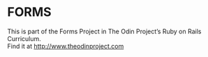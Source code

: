 # FORMS

This is part of the Forms Project in The Odin Project’s Ruby on Rails Curriculum.\
Find it at http://www.theodinproject.com
